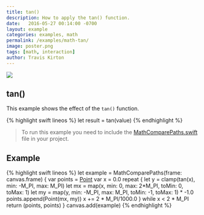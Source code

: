 ```yaml
---
title: tan()
description: How to apply the tan() function.
date:   2016-05-27 00:14:00 -0700
layout: example
categories: examples, math
permalink: /examples/math-tan/
image: poster.png
tags: [math, interaction]
author: Travis Kirton
---
```

![](tan.png)

## tan()
This example shows the effect of the `tan()` function.

{% highlight swift lineos %}
let result = tan(value)
{% endhighlight %}

> To run this example you need to include the [MathComparePaths.swift](https://gist.github.com/C4Framework/0705e9ad451fa2b655075ad72432ca46) file in your project.

## Example
{% highlight swift lineos %}
let example = MathComparePaths(frame: canvas.frame) {
    var points = [Point]()
    var x = 0.0
    repeat {
        let y = clamp(tan(x), min: -M_PI, max: M_PI)
        let mx = map(x, min: 0, max: 2*M_PI, toMin: 0, toMax: 1)
        let my = map(y, min: -M_PI, max: M_PI, toMin: -1, toMax: 1) * -1.0
        points.append(Point(mx, my))
        x += 2 * M_PI/1000.0
    } while x < 2 * M_PI
    return (points, points)
}
canvas.add(example)
{% endhighlight %}
